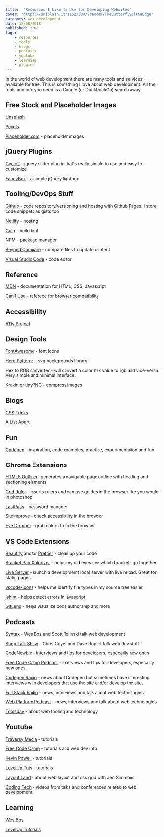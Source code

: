 ```yaml
---
title:  "Resources I Like to Use for Developing Websites" 
cover: "https://unsplash.it/1152/300/?random?TheButterflyoftheEdge"
category: web development
date: 12/08/2018
published: true
tags:
    - resources
    - tools
    - blogs
    - podcasts
    - youtube
    - learning
    - plugins
---
```


In the world of web development there are many tools and services available for free. This is something I love about web development. All the tools and info you need is a Google (or DuckDuckGo) search away. 

## Free Stock and Placeholder Images

[Unsplash](https://unsplash.com/)

[Pexels](https://www.pexels.com/)

[Placeholder.com](https://placeholder.com/) - placeholder images

## jQuery Plugins

[Cycle2](http://jquery.malsup.com/cycle2/) - jquery slider plug in that's really simple to use and easy to customize

[FancyBox](https://fancyapps.com/fancybox/3/) - a simple jQuery lightbox

## Tooling/DevOps Stuff

[Github](https://github.com/) - code repository/versioning and hosting with Github Pages. I store code snippets as gists too

[Netlify](https://www.netlify.com/) - hosting

[Gulp](https://gulpjs.com/) - build tool

[NPM](https://www.npmjs.com/) - package manager

[Beyond Compare](https://www.scootersoftware.com/download.php) - compare files to update content

[Visual Studio Code](https://code.visualstudio.com/) - code editor

## Reference 

[MDN](https://developer.mozilla.org/) - documentation for HTML, CSS, Javascript

[Can I Use](https://caniuse.com/) - referece for browser compatibility 

## Accessibility

[A11y Project](https://a11yproject.com/)

## Design Tools

[FontAwesome](https://fontawesome.com/) - font icons

[Hero Patterns](https://www.heropatterns.com/) - svg backgrounds library

[Hex to RGB converter](https://www.webfx.com/web-design/hex-to-rgb/) - will convert a color hex value to rgb and vice-versa. Very simple and minimal interface.

[Krakin](https://kraken.io/web-interface) or [tinyPNG](https://tinypng.com/) - compress images

## Blogs

[CSS Tricks](https://css-tricks.com/)

[A List Apart](https://alistapart.com/)

## Fun

[Codepen](https://codepen.io/) - inspiration, code examples, practice, experimentation and fun

## Chrome Extensions

[HTML5 Outliner](https://chrome.google.com/webstore/detail/html5-outliner/afoibpobokebhgfnknfndkgemglggomo)- generates a navigable page outline with heading and sectioning elements

[Grid Ruler](https://chrome.google.com/webstore/detail/grid-ruler/joadogiaiabhmggdifljlpkclnpfncmj) - inserts rulers and can use guides in the browser like you would in photoshop
  
[LastPass](https://chrome.google.com/webstore/detail/lastpass-free-password-ma/hdokiejnpimakedhajhdlcegeplioahd) - password manager
  
[Siteimprove](https://chrome.google.com/webstore/detail/siteimprove-accessibility/efcfolpjihicnikpmhnmphjhhpiclljc) - check accessibility in the browser 
  
[Eye Dropper](https://chrome.google.com/webstore/detail/eye-dropper/hmdcmlfkchdmnmnmheododdhjedfccka) - grab colors from the browser

## VS Code Extensions

[Beautify](https://marketplace.visualstudio.com/items?itemName=HookyQR.beautify) and/or [Prettier](https://marketplace.visualstudio.com/items?itemName=esbenp.prettier-vscode) - clean up your code

[Bracket Pair Colorizer](https://marketplace.visualstudio.com/items?itemName=CoenraadS.bracket-pair-colorizer) - helps my old eyes see which brackets go together
  
[Live Server](https://marketplace.visualstudio.com/items?itemName=ritwickdey.LiveServer) - launch a developmemt local server with live reload. Great for static pages. 
  
[vscode-icons](https://marketplace.visualstudio.com/items?itemName=robertohuertasm.vscode-icons) - helps me identify file types in my source tree easier 

[jshint](https://marketplace.visualstudio.com/items?itemName=dbaeumer.jshint) - helps detect errors in javascript

[GitLens](https://marketplace.visualstudio.com/items?itemName=eamodio.gitlens) - helps visualize code authorship and more

## Podcasts

[Syntax](https://syntax.fm/) - Wes Bos and Scott Tolinski talk web development

[Shop Talk Show](https://shoptalkshow.com/) - Chris Coyer and Dave Rupert talk web dev stuff

[CodeNewbie](https://www.codenewbie.org/podcast) - interviews and tips for developers, especailly new ones

[Free Code Camp Podcast](https://freecodecamp.libsyn.com/) - interviews and tips for developers, especailly new ones

[Codepen Radio](https://blog.codepen.io/radio/) - news about Codepen but sometimes have interesting interviews with developers that use the site and/or develop the site.

[Full Stack Radio](http://www.fullstackradio.com/) - news, interviews and talk about web technologies

[Web Platform Podcast](https://thewebplatformpodcast.com/) - news, interviews and talk about web technologies

[Toolsday](https://spec.fm/podcasts/toolsday) - about web tooling and technology

## Youtube

[Traversy Media](https://www.youtube.com/channel/UC29ju8bIPH5as8OGnQzwJyA) - tutorials

[Free Code Camp](https://www.youtube.com/channel/UC8butISFwT-Wl7EV0hUK0BQ) - tutorials and web dev info

[Kevin Powell](https://www.youtube.com/user/KepowOb) - tutorials

[LevelUp Tuts](https://www.youtube.com/user/LevelUpTuts) - tutorials

[Layout Land](https://www.youtube.com/channel/UC7TizprGknbDalbHplROtag) - about web layout and css grid with Jen Simmons

[Coding Tech](https://www.youtube.com/channel/UCtxCXg-UvSnTKPOzLH4wJaQ) - videos from talks and conferences related to web development

## Learning

[Wes Bos](https://wesbos.com/)

[LevelUp Tutorials](https://www.leveluptutorials.com/)
